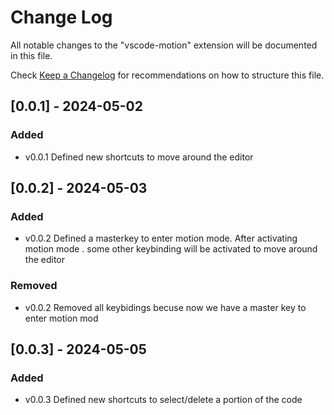 # Change Log

All notable changes to the "vscode-motion" extension will be documented in this file.

Check [Keep a Changelog](http://keepachangelog.com/) for recommendations on how to structure this file.

## [0.0.1] - 2024-05-02

### Added
- v0.0.1 Defined new shortcuts to move around the editor

## [0.0.2] - 2024-05-03

### Added
- v0.0.2 Defined a masterkey to enter motion mode. After activating motion mode . some other keybinding will be activated to move around the editor

### Removed
- v0.0.2 Removed all keybidings becuse now we have a master key to enter motion mod

## [0.0.3] - 2024-05-05

### Added
- v0.0.3 Defined new shortcuts to select/delete a portion of the code